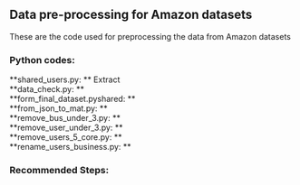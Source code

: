 ## Data pre-processing for Amazon datasets
These are the code used for preprocessing the data from Amazon datasets
### Python codes:

**shared_users.py: ** Extract  
**data_check.py: **  
**form_final_dataset.pyshared:	**  
**from_json_to_mat.py: **  
**remove_bus_under_3.py:	**  
**remove_user_under_3.py:	**  
**remove_users_5_core.py:	**  
**rename_users_business.py:	**  
  
### Recommended Steps: 

